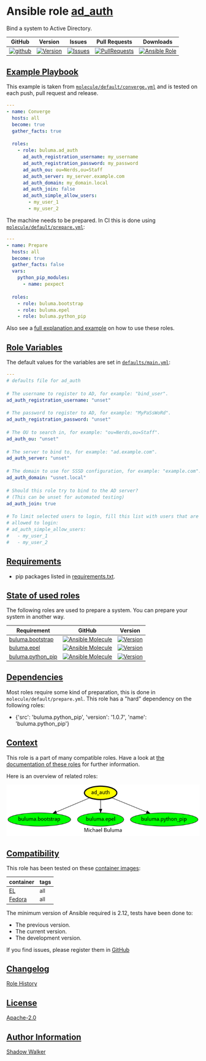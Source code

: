 # Ansible role [ad_auth](https://galaxy.ansible.com/ui/standalone/roles/buluma/ad_auth/documentation)

Bind a system to Active Directory.

|GitHub|Version|Issues|Pull Requests|Downloads|
|------|-------|------|-------------|---------|
|[![github](https://github.com/buluma/ansible-role-ad_auth/actions/workflows/molecule.yml/badge.svg)](https://github.com/buluma/ansible-role-ad_auth/actions/workflows/molecule.yml)|[![Version](https://img.shields.io/github/release/buluma/ansible-role-ad_auth.svg)](https://github.com/buluma/ansible-role-ad_auth/releases/)|[![Issues](https://img.shields.io/github/issues/buluma/ansible-role-ad_auth.svg)](https://github.com/buluma/ansible-role-ad_auth/issues/)|[![PullRequests](https://img.shields.io/github/issues-pr-closed-raw/buluma/ansible-role-ad_auth.svg)](https://github.com/buluma/ansible-role-ad_auth/pulls/)|[![Ansible Role](https://img.shields.io/ansible/role/d/buluma/ad_auth)](https://galaxy.ansible.com/ui/standalone/roles/buluma/ad_auth/documentation)|

## [Example Playbook](#example-playbook)

This example is taken from [`molecule/default/converge.yml`](https://github.com/buluma/ansible-role-ad_auth/blob/master/molecule/default/converge.yml) and is tested on each push, pull request and release.

```yaml
---
- name: Converge
  hosts: all
  become: true
  gather_facts: true

  roles:
    - role: buluma.ad_auth
      ad_auth_registration_username: my_username
      ad_auth_registration_password: my_password
      ad_auth_ou: ou=Nerds,ou=Staff
      ad_auth_server: my_server.example.com
      ad_auth_domain: my_domain.local
      ad_auth_join: false
      ad_auth_simple_allow_users:
        - my_user_1
        - my_user_2
```

The machine needs to be prepared. In CI this is done using [`molecule/default/prepare.yml`](https://github.com/buluma/ansible-role-ad_auth/blob/master/molecule/default/prepare.yml):

```yaml
---
- name: Prepare
  hosts: all
  become: true
  gather_facts: false
  vars:
    python_pip_modules:
      - name: pexpect

  roles:
    - role: buluma.bootstrap
    - role: buluma.epel
    - role: buluma.python_pip
```

Also see a [full explanation and example](https://buluma.github.io/how-to-use-these-roles.html) on how to use these roles.

## [Role Variables](#role-variables)

The default values for the variables are set in [`defaults/main.yml`](https://github.com/buluma/ansible-role-ad_auth/blob/master/defaults/main.yml):

```yaml
---
# defaults file for ad_auth

# The username to register to AD, for example: "bind_user".
ad_auth_registration_username: "unset"

# The password to register to AD, for example: "MyPaSsWoRd".
ad_auth_registration_password: "unset"

# The OU to search in, for example: "ou=Nerds,ou=Staff".
ad_auth_ou: "unset"

# The server to bind to, for example: "ad.example.com".
ad_auth_server: "unset"

# The domain to use for SSSD configuration, for example: "example.com".
ad_auth_domain: "usnet.local"

# Should this role try to bind to the AD server?
# (This can be unset for automated testing)
ad_auth_join: true

# To limit selected users to login, fill this list with users that are
# allowed to login:
# ad_auth_simple_allow_users:
#   - my_user_1
#   - my_user_2
```

## [Requirements](#requirements)

- pip packages listed in [requirements.txt](https://github.com/buluma/ansible-role-ad_auth/blob/master/requirements.txt).

## [State of used roles](#state-of-used-roles)

The following roles are used to prepare a system. You can prepare your system in another way.

| Requirement | GitHub | Version |
|-------------|--------|--------|
|[buluma.bootstrap](https://galaxy.ansible.com/buluma/bootstrap)|[![Ansible Molecule](https://github.com/buluma/ansible-role-bootstrap/actions/workflows/molecule.yml/badge.svg)](https://github.com/buluma/ansible-role-bootstrap/actions/workflows/molecule.yml)|[![Version](https://img.shields.io/github/release/buluma/ansible-role-bootstrap.svg)](https://github.com/shadowwalker/ansible-role-bootstrap)|
|[buluma.epel](https://galaxy.ansible.com/buluma/epel)|[![Ansible Molecule](https://github.com/buluma/ansible-role-epel/actions/workflows/molecule.yml/badge.svg)](https://github.com/buluma/ansible-role-epel/actions/workflows/molecule.yml)|[![Version](https://img.shields.io/github/release/buluma/ansible-role-epel.svg)](https://github.com/shadowwalker/ansible-role-epel)|
|[buluma.python_pip](https://galaxy.ansible.com/buluma/python_pip)|[![Ansible Molecule](https://github.com/buluma/ansible-role-python_pip/actions/workflows/molecule.yml/badge.svg)](https://github.com/buluma/ansible-role-python_pip/actions/workflows/molecule.yml)|[![Version](https://img.shields.io/github/release/buluma/ansible-role-python_pip.svg)](https://github.com/shadowwalker/ansible-role-python_pip)|

## [Dependencies](#dependencies)

Most roles require some kind of preparation, this is done in `molecule/default/prepare.yml`. This role has a "hard" dependency on the following roles:

- {'src': 'buluma.python_pip', 'version': '1.0.7', 'name': 'buluma.python_pip'}

## [Context](#context)

This role is a part of many compatible roles. Have a look at [the documentation of these roles](https://buluma.github.io/) for further information.

Here is an overview of related roles:

![dependencies](https://raw.githubusercontent.com/buluma/ansible-role-ad_auth/png/requirements.png "Dependencies")

## [Compatibility](#compatibility)

This role has been tested on these [container images](https://hub.docker.com/u/buluma):

|container|tags|
|---------|----|
|[EL](https://hub.docker.com/r/buluma/enterpriselinux)|all|
|[Fedora](https://hub.docker.com/r/buluma/fedora)|all|

The minimum version of Ansible required is 2.12, tests have been done to:

- The previous version.
- The current version.
- The development version.

If you find issues, please register them in [GitHub](https://github.com/buluma/ansible-role-ad_auth/issues)

## [Changelog](#changelog)

[Role History](https://github.com/buluma/ansible-role-ad_auth/blob/master/CHANGELOG.md)

## [License](#license)

[Apache-2.0](https://github.com/buluma/ansible-role-ad_auth/blob/master/LICENSE)

## [Author Information](#author-information)

[Shadow Walker](https://buluma.github.io/)
